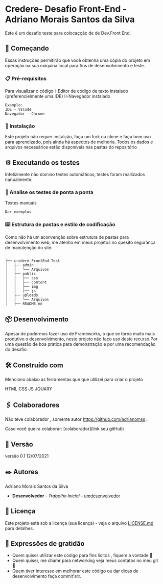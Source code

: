 <h1>Credere- Desafio Front-End - Adriano Morais Santos da Silva</h1>

Este é um desafio teste para colocaçção de de Dev.Front End.

## 🚀 Começando

Essas instruções permitirão que você obtenha uma cópia do projeto em operação na sua máquina local para fins de desenvolvimento e teste.

### 📋 Pré-requisitos
Para visualizar o código
I-Editor de código de texto instalado (preferencielmente uma IDE)
II-Navegador instalado

```
Exemplo: 
IDE - VsCode
Navegador - Chrome
```

### 🔧 Instalação

Este projeto não requer instalção, faça um fork ou clone  e faça bom uso para aprendizado, pois ainda há aspectos de melhoria.
Todos os dados e arquivos necessários estão disponíveis nas pastas do repositório

## ⚙️ Executando os testes

Infelizmente não domino testes automáticos, testes foram reallizados nanualmente.

### 🔩 Analise os testes de ponta a ponta

Testes manuais
```
Dar exemplos
```

### ⌨️ Estrutura de pastas e estilo de codificação

Como não há um aconvenção sobre estrutura de pastas para desenvolvimento web, me atenho em meus projetos no quesito segurânça de manutenção do site.

```

├── credere-FrontEnd-Test
│   ├── admin
│   │   └── Arquivos
│   ├── public
│   │   ├── css
│   │   ├── content
│   │   ├── img
│   │   ├── js
│   ├── uploads
│   │   └── Arquivos
│   ├── README.md

```

## 📦 Desenvolvimento

Apesar de podermos fazer uso de Frameworks, o que se torna muito mais produtivo o desenvolvimento, neste projeto  não faço uso deste recurso.Por uma questão de boa pratica para demonstração e por uma recomendação do desafio.

## 🛠️ Construído com

Menciono abaixo as ferramentas que que utilizei para criar o projeto

HTML
CSS
JS
JQUARY

## 🖇️ Colaboradores

Não teve colaborador , somente autor https://github.com/adrianomss .

Caso você queira colaborar:
[colaborador](link seu gitHub)

## 📌 Versão

versão 0.1
12/07/2021

## ✒️ Autores

Adriano Morais Santos da Silva

* **Desenvolvedor** - *Trabalho Inicial* - [umdesenvolvedor](https://github.com/adrianomss)

## 📄 Licença

Este projeto está sob a licença (sua licença) - veja o arquivo [LICENSE.md](https://github.com/usuario/projeto/licenca) para detalhes.

## 🎁 Expressões de gratidão

* Quem quiser utilizar este código para fins lícitos , fiquem a vontade 📢
* Quem quiser, me chamr para networking veja meus contatos no meu git 🍺 
* Quem tiver interesse em melhorar este código ou dar dicas de desenvolvimento faça commit's🤓.

